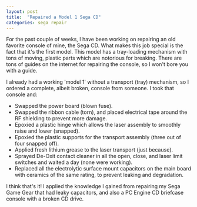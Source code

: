 ```yaml
---
layout: post
title:  "Repaired a Model 1 Sega CD"
categories: sega repair
---
```


For the past couple of weeks, I have been working on repairing an old favorite console of mine, the Sega CD. What makes this job special is the fact that it's the first model. This model has a tray-loading mechanism with tons of moving, plastic parts which are notorious for breaking. There are tons of guides on the internet for repairing the console, so I won't bore you with a guide.

I already had a working 'model 1' without a transport (tray) mechanism, so I ordered a complete, albeit broken, console from someone. I took that console and:

- Swapped the power board (blown fuse).
- Swapped the ribbon cable (torn), and placed electrical tape around the RF shielding to prevent more damage.
- Epoxied a plastic hinge which allows the laser assembly to smoothly raise and lower (snapped).
- Epoxied the plastic supports for the transport assembly (three out of four snapped off).
- Applied fresh lithium grease to the laser transport (just because).
- Sprayed De-Oxit contact cleaner in all the open, close, and laser limit switches and waited a day (none were working).
- Replaced all the electrolytic surface mount capacitors on the main board with ceramics of the same rating, to prevent leaking and degradation.

I think that's it! I applied the knowledge I gained from repairing my Sega Game Gear that had leaky capacitors, and also a PC Engine CD briefcase console with a broken CD drive.
